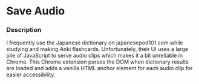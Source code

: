 # Save Audio

### Description
I frequently use the Japanese dictionary on japanesepod101.com while studying and making Anki flashcards. Unfortunately, their UI uses a large pile of JavaScript to serve audio clips which makes it a bit unreliable in Chrome. This Chrome extension parses the DOM when dictionary results are loaded and adds a vanilla HTML anchor element for each audio clip for easier accessibility.
